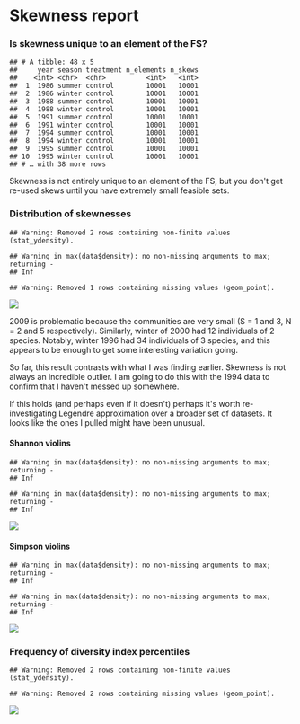 Skewness report
================

### Is skewness unique to an element of the FS?

    ## # A tibble: 48 x 5
    ##     year season treatment n_elements n_skews
    ##    <int> <chr>  <chr>          <int>   <int>
    ##  1  1986 summer control        10001   10001
    ##  2  1986 winter control        10001   10001
    ##  3  1988 summer control        10001   10001
    ##  4  1988 winter control        10001   10001
    ##  5  1991 summer control        10001   10001
    ##  6  1991 winter control        10001   10001
    ##  7  1994 summer control        10001   10001
    ##  8  1994 winter control        10001   10001
    ##  9  1995 summer control        10001   10001
    ## 10  1995 winter control        10001   10001
    ## # … with 38 more rows

Skewness is not entirely unique to an element of the FS, but you don't get re-used skews until you have extremely small feasible sets.

### Distribution of skewnesses

    ## Warning: Removed 2 rows containing non-finite values (stat_ydensity).

    ## Warning in max(data$density): no non-missing arguments to max; returning -
    ## Inf

    ## Warning: Removed 1 rows containing missing values (geom_point).

![](dis_files/figure-markdown_github/dist%20of%20skew-1.png)

2009 is problematic because the communities are very small (S = 1 and 3, N = 2 and 5 respectively). Similarly, winter of 2000 had 12 individuals of 2 species. Notably, winter 1996 had 34 individuals of 3 species, and this appears to be enough to get some interesting variation going.

So far, this result contrasts with what I was finding earlier. Skewness is not always an incredible outlier. I am going to do this with the 1994 data to confirm that I haven't messed up somewhere.

If this holds (and perhaps even if it doesn't) perhaps it's worth re-investigating Legendre approximation over a broader set of datasets. It looks like the ones I pulled might have been unusual.

#### Shannon violins

    ## Warning in max(data$density): no non-missing arguments to max; returning -
    ## Inf

    ## Warning in max(data$density): no non-missing arguments to max; returning -
    ## Inf

![](dis_files/figure-markdown_github/shannon%20violins-1.png)

#### Simpson violins

    ## Warning in max(data$density): no non-missing arguments to max; returning -
    ## Inf

    ## Warning in max(data$density): no non-missing arguments to max; returning -
    ## Inf

![](dis_files/figure-markdown_github/simspon%20violins-1.png)

### Frequency of diversity index percentiles

    ## Warning: Removed 2 rows containing non-finite values (stat_ydensity).

    ## Warning: Removed 2 rows containing missing values (geom_point).

![](dis_files/figure-markdown_github/skewness%20percentile%20hist-1.png)
